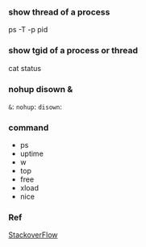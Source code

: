 
### show thread of a process
ps -T -p pid

### show tgid of a process or thread
cat status

### nohup disown &
`&`:
`nohup`:
`disown`:

### command
* ps
* uptime
* w
* top
* free
* xload
* nice


### Ref
[StackoverFlow](https://unix.stackexchange.com/questions/3886/difference-between-nohup-disown-and)